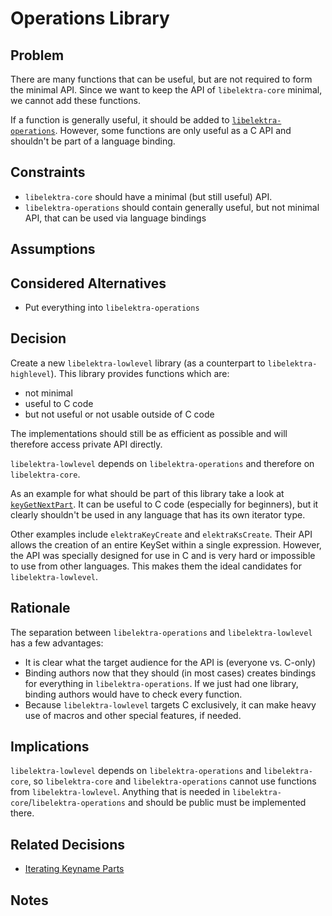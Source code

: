 # Operations Library

## Problem

There are many functions that can be useful, but are not required to form the minimal API.
Since we want to keep the API of `libelektra-core` minimal, we cannot add these functions.

If a function is generally useful, it should be added to [`libelektra-operations`](operations_library.md).
However, some functions are only useful as a C API and shouldn't be part of a language binding.

## Constraints

- `libelektra-core` should have a minimal (but still useful) API.
- `libelektra-operations` should contain generally useful, but not minimal API, that can be used via language bindings

## Assumptions

## Considered Alternatives

- Put everything into `libelektra-operations`

## Decision

Create a new `libelektra-lowlevel` library (as a counterpart to `libelektra-highlevel`).
This library provides functions which are:

- not minimal
- useful to C code
- but not useful or not usable outside of C code

The implementations should still be as efficient as possible and will therefore access private API directly.

`libelektra-lowlevel` depends on `libelektra-operations` and therefore on `libelektra-core`.

As an example for what should be part of this library take a look at [`keyGetNextPart`](iterating_name_parts.md.md).
It can be useful to C code (especially for beginners), but it clearly shouldn't be used in any language that has its own iterator type.

Other examples include `elektraKeyCreate` and `elektraKsCreate`.
Their API allows the creation of an entire KeySet within a single expression.
However, the API was specially designed for use in C and is very hard or impossible to use from other languages.
This makes them the ideal candidates for `libelektra-lowlevel`.

## Rationale

The separation between `libelektra-operations` and `libelektra-lowlevel` has a few advantages:

- It is clear what the target audience for the API is (everyone vs. C-only)
- Binding authors now that they should (in most cases) creates bindings for everything in `libelektra-operations`.
  If we just had one library, binding authors would have to check every function.
- Because `libelektra-lowlevel` targets C exclusively, it can make heavy use of macros and other special features, if needed.

## Implications

`libelektra-lowlevel` depends on `libelektra-operations` and `libelektra-core`, so `libelektra-core` and `libelektra-operations` cannot use functions from `libelektra-lowlevel`.
Anything that is needed in `libelektra-core`/`libelektra-operations` and should be public must be implemented there.

## Related Decisions

- [Iterating Keyname Parts](iterating_name_parts.md.md)

## Notes
